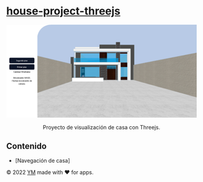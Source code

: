 # [house-project-threejs](https://github.com/yef-marcano/house-project-ym)

<p align="center">
  <img src="https://github.com/yef-marcano/house-project-ym/blob/985ef08c310694e2d2dd7904c8f4ca4067f4c38d/src/img/house-project-ym2023.jpg">
  <p align="center">Proyecto de visualización de casa con Threejs.</p>
</p>

## Contenido
* [Navegación de casa]

© 2022 [YM](https://ymrest.com/) made with ❤️ for apps.
